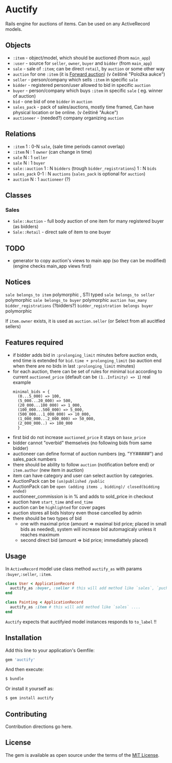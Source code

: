 # Auctify
Rails engine for auctions of items. Can be used on any ActiveRecord models.

## Objects
- `:item` - object/model, which should be auctioned (from `main_app`)
- `:user` - source for `seller`, `owner`, `buyer` and `bidder` (from `main_app`)
- `sale` - sale of `:item`; can be direct `retail`, by `auction` or some other way
- `auction` for one `:item` (it is [Forward auction](https://en.wikipedia.org/wiki/Forward_auction)) (v češtině "Položka aukce")
- `seller` - person/company which sells `:item` in specific `sale`
- `bidder` - registered person/user allowed to bid in specific `auction`
- `buyer` - person/company which buys `:item` in specific `sale` ( eg. winner of auction)
- `bid` - one bid of one `bidder` in `auction`
- `sales_pack` - pack of sales/auctions, mostly time framed, Can have physical location or be online. (v češtině "Aukce")
- `auctioneer` - (needed?) company organizing `auction`

## Relations
- `:item` 1 : 0-N `sale`, (sale time periods cannot overlap)
- `:item` N : 1 `owner` (can change in time)
- `sale` N : 1 `seller`
- `sale` N : 1 `buyer`
- `sale::auction` 1 : N `bidders` (trough `bidder_registrations`) 1 : N `bids`
- `sales_pack` 0-1 : N `auctions`  (`sales_pack` is optional for `auction`)
- `auction` N : 1 `auctioneer` (?)


## Classes
###  Sales
 - `Sale::Auction` - full body auction of one item for many registered  buyer (as bidders)
 - `Sale::Retail` - direct sale of item to one buyer

## TODO
- generator to copy auction's views to main app (so they can be modified) (engine checks main_app views first)



## Notices
`sale belongs_to item`  polymorphic , STI typed
`sale belongs_to seller`  polymorphic
`sale belongs_to buyer`  polymorphic
`auction has_many bidder_registrations` (?bidders?)
`bidder_registration belongs buyer` polymorphic

If `item.owner` exists, it is used as `auction.seller` (or Select from all aucitfied sellers)

## Features required

- if bidder adds bid in `:prolonging_limit` minutes before auction ends, end time is extended for `bid.time + prolonging_limit` (so auction end when there are no bids in last `:prolonging_limit` minutes)
- for each auction, there can be set of rules for minimal `bid` according to current `auctioned_price` (default can be `(1..Infinity) => 1`)
  real example
  ```
  minimal_bids = {
    (0...5_000) => 100,
    (5_000...20_000) => 500,
    (20_000...100_000) => 1_000,
    (100_000...500_000) => 5_000,
    (500_000...1_000_000) => 10_000,
    (1_000_000...2_000_000) => 50_000,
    (2_000_000..) => 100_000
    }
  ```
- first bid do not increase `auctioned_price` it stays on `base_price`
- bidder cannot "overbid" themselves (no following bids from same bidder)
- auctioneer can define format of auction numbers (eg. "YY#####") and sales_pack numbers
- there should be ability to follow `auction` (notification before end) or `item.author` (new item in auction)
- item can have category and user can select auction by categories.
- AuctionPack can be `(un)published /public`
- AuctionPack can be `open (adding items , bidding)/ closed(bidding ended)`
- auctioneer_commission is in % and adds to sold_price in checkout
- auction have `start_time` and `end_time`
- auction can be `highlighted` for cover pages
- auction stores all bids history even those cancelled by admin
- there should be two types of bid
   - one with maximal price (amount =>  maximal bid price; placed in small bids as needed), system will increase bid automagicaly unless it reaches maximum
   - second direct bid (amount => bid price; immediattely placed)




## Usage
In `ActiveRecord` model use class method `auctify_as` with params `:buyer`,`:seller`, `:item`.
```ruby
class User < ApplicationRecord
  auctify_as :buyer, :seller # this will add method like `sales`, `puchases` ....
end

class Painting < ApplicationRecord
  auctify_as :item # this will add method like `sales` ....
end
```
`Auctify` expects that auctifyied model instances responds to `to_label` !!

## Installation
Add this line to your application's Gemfile:

```ruby
gem 'auctify'
```

And then execute:
```bash
$ bundle
```

Or install it yourself as:
```bash
$ gem install auctify
```

## Contributing
Contribution directions go here.

## License
The gem is available as open source under the terms of the [MIT License](https://opensource.org/licenses/MIT).



